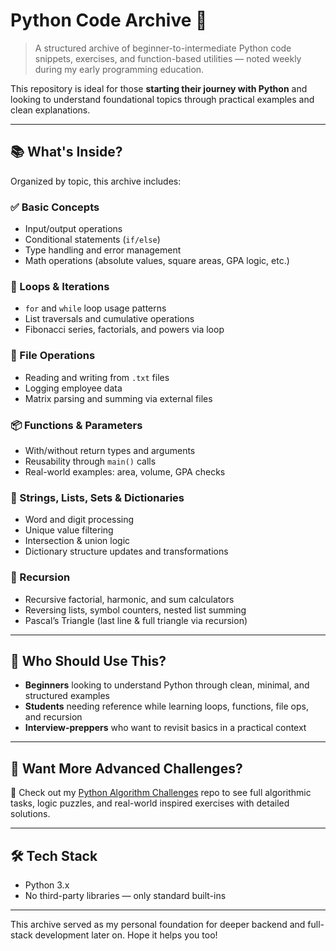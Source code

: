 # Python Code Archive 🐍

> A structured archive of beginner-to-intermediate Python code snippets, exercises, and function-based utilities — noted weekly during my early programming education.

This repository is ideal for those **starting their journey with Python** and looking to understand foundational topics through practical examples and clean explanations.

---

## 📚 What's Inside?

Organized by topic, this archive includes:

### ✅ Basic Concepts
- Input/output operations
- Conditional statements (`if/else`)
- Type handling and error management
- Math operations (absolute values, square areas, GPA logic, etc.)

### 🔁 Loops & Iterations
- `for` and `while` loop usage patterns
- List traversals and cumulative operations
- Fibonacci series, factorials, and powers via loop

### 📂 File Operations
- Reading and writing from `.txt` files
- Logging employee data
- Matrix parsing and summing via external files

### 📦 Functions & Parameters
- With/without return types and arguments
- Reusability through `main()` calls
- Real-world examples: area, volume, GPA checks

### 🔣 Strings, Lists, Sets & Dictionaries
- Word and digit processing
- Unique value filtering
- Intersection & union logic
- Dictionary structure updates and transformations

### 🔁 Recursion
- Recursive factorial, harmonic, and sum calculators
- Reversing lists, symbol counters, nested list summing
- Pascal’s Triangle (last line & full triangle via recursion)

---

## 🚀 Who Should Use This?

- **Beginners** looking to understand Python through clean, minimal, and structured examples
- **Students** needing reference while learning loops, functions, file ops, and recursion
- **Interview-preppers** who want to revisit basics in a practical context

---

## 🧭 Want More Advanced Challenges?

📌 Check out my [Python Algorithm Challenges](https://github.com/yusufhayirli/Python-Projects) repo to see full algorithmic tasks, logic puzzles, and real-world inspired exercises with detailed solutions.

---

## 🛠️ Tech Stack

- Python 3.x
- No third-party libraries — only standard built-ins

---

This archive served as my personal foundation for deeper backend and full-stack development later on. Hope it helps you too!
